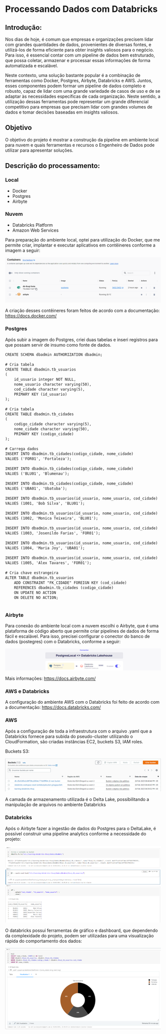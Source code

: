# Processando Dados com Databricks

## Introdução:

Nos dias de hoje, é comum que empresas e organizações precisem lidar com grandes quantidades de dados, provenientes de diversas fontes, e utilizá-los de forma eficiente para obter insights valiosos para o negócio. Para isso, é essencial contar com um pipeline de dados bem estruturado, que possa coletar, armazenar e processar essas informações de forma automatizada e escalável.

Neste contexto, uma solução bastante popular é a combinação de ferramentas como Docker, Postgres, Airbyte, Databricks e AWS. Juntos, esses componentes podem formar um pipeline de dados completo e robusto, capaz de lidar com uma grande variedade de casos de uso e de se adaptar às necessidades específicas de cada organização. Neste sentido, a utilização dessas ferramentas pode representar um grande diferencial competitivo para empresas que precisam lidar com grandes volumes de dados e tomar decisões baseadas em insights valiosos.

## Objetivo

O objetivo do projeto é mostrar a construção da pipeline em ambiente local para nuvem e quais ferramentas e recursos o Engenheiro de Dados pode utilizar para apresentar soluções.

## Descrição do processamento:

### Local

- Docker
- Postgres
- Airbyte

### Nuvem

- Databricks Platform
- Amazon Web Services

Para preparação do ambiente local, optei para utilização do Docker, que me permite criar, implantar e executar aplicativos em contêineres conforme a imagem a seguir:

![docker](https://github.com/tycianojr/processando-dados-databricks/blob/main/img/docker.png)

A criação desses contêineres foram feitos de acordo com a documentação: https://docs.docker.com/

### Postgres

Após subir a imagem do Postgres, criei duas tabelas e inseri registros para que possam servir de insumo como fonte de dados.

```
CREATE SCHEMA dbadmin AUTHORIZATION dbadmin;

# Cria tabela
CREATE TABLE dbadmin.tb_usuarios
(
    id_usuario integer NOT NULL,
    nome_usuario character varying(50),
    cod_cidade character varying(5),
    PRIMARY KEY (id_usuario)
);

# Cria tabela
CREATE TABLE dbadmin.tb_cidades
(
    codigo_cidade character varying(5),
    nome_cidade character varying(50),
    PRIMARY KEY (codigo_cidade)
);

# Carrega dados
INSERT INTO dbadmin.tb_cidades(codigo_cidade, nome_cidade)
VALUES ('FOR01', 'Fortaleza');

INSERT INTO dbadmin.tb_cidades(codigo_cidade, nome_cidade)
VALUES ('BLU01', 'Blumenau');

INSERT INTO dbadmin.tb_cidades(codigo_cidade, nome_cidade)
VALUES ('UBA01', 'Ubatuba');

INSERT INTO dbadmin.tb_usuarios(id_usuario, nome_usuario, cod_cidade)
VALUES (1001, 'Bob Silva', 'BLU01');

INSERT INTO dbadmin.tb_usuarios(id_usuario, nome_usuario, cod_cidade)
VALUES (1002, 'Monica Teixeira', 'BLU01');

INSERT INTO dbadmin.tb_usuarios(id_usuario, nome_usuario, cod_cidade)
VALUES (1003, 'Josenildo Farias', 'FOR01');

INSERT INTO dbadmin.tb_usuarios(id_usuario, nome_usuario, cod_cidade)
VALUES (1004, 'Maria Joy', 'UBA01');

INSERT INTO dbadmin.tb_usuarios(id_usuario, nome_usuario, cod_cidade)
VALUES (1005, 'Alex Tavares', 'FOR01');

# Cria chave estrangeira
ALTER TABLE dbadmin.tb_usuarios
    ADD CONSTRAINT "FK_CIDADE" FOREIGN KEY (cod_cidade)
    REFERENCES dbadmin.tb_cidades (codigo_cidade)
    ON UPDATE NO ACTION
    ON DELETE NO ACTION;


```

### Airbyte

Para conexão do ambiente local com a nuvem escolhi o Airbyte, que é uma plataforma de código aberto que permite criar pipelines de dados de forma fácil e escalável. Para isso, precisei configurar o conector do banco de dados (postegres) com o Databricks, conforme a seguir:

![airbyte](https://github.com/tycianojr/processando-dados-databricks/blob/main/img/airbyte1.png)

Mais informações: https://docs.airbyte.com/

### AWS e Databricks

A configuração do ambiente AWS com o Databricks foi feito de acordo com a documentação: https://docs.databricks.com/

### AWS

Após a configuração de toda a infraestrutura com o arquivo .yaml que a Databricks fornece para subida do pseudo-cluster utilizando o CloudFormation, são criadas instâncias EC2, buckets S3, IAM roles.

Buckets S3:

![airbyte](https://github.com/tycianojr/processando-dados-databricks/blob/main/img/bucket.png)


A camada de armazenamento utilizada é o Delta Lake, possibilitando a manipulação de arquivos no ambiente Databricks

### Databricks

Após o Airbyte fazer a ingestão de dados do Postgres para o DeltaLake, é possível construir uma pipeline analytics conforme a necessidade do projeto:

![databricks1](https://github.com/tycianojr/processando-dados-databricks/blob/main/img/databricks1.png)

O databricks possui ferramentas de gráfico e dashboard, que dependendo da complexidade do projeto, podem ser utilizadas para uma visualização rápida do comportamento dos dados:

![databricks1](https://github.com/tycianojr/processando-dados-databricks/blob/main/img/databricks2.png)


